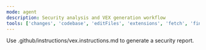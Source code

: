 ```yaml
---
mode: agent
description: Security analysis and VEX generation workflow
tools: ['changes', 'codebase', 'editFiles', 'extensions', 'fetch', 'findTestFiles', 'githubRepo', 'new', 'openSimpleBrowser', 'problems', 'runCommands', 'runNotebooks', 'runTasks', 'search', 'searchResults', 'terminalLastCommand', 'terminalSelection', 'testFailure', 'usages', 'vscodeAPI', 'Trivy MCP', 'vexdoc-mcp', 'osv-mcp']
---
```


Use .github/instructions/vex.instructions.md to generate a security report.